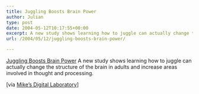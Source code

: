 ```yaml
---
title: Juggling Boosts Brain Power
author: Julian
type: post
date: 2004-05-12T10:17:55+00:00
excerpt: A new study shows learning how to juggle can actually change the structure of the brain in adults and increase areas involved in thought and processing.
url: /2004/05/12/juggling-boosts-brain-power/

---
```

[Juggling Boosts Brain Power][1] A new study shows learning how to juggle can actually change the structure of the brain in adults and increase areas involved in thought and processing.
  
<!--more-->


  
[via [Mike&#8217;s Digital Laboratory][2]]

 [1]: https://webcenter.health.webmd.netscape.com/content/Article/79/96364.htm
 [2]: https://www.mikeaxelrod.com/